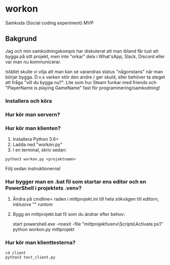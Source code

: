 # workon

Samkoda (Social coding experiment) MVP


## Bakgrund

Jag och min samkodningskompis har diskuterat att man ibland får lust att bygga på sitt projekt, men inte "orkar" dela i What'sApp, Slack, Discord eller var man nu kommunicerar.

Istället skulle vi vilja att man kan se varandras status "någonstans" när man börjar bygga. D.v.s varken stör den andre / ger skuld, eller behöver ta steget att fråga "vill du bygga nu?". Lite som hur Steam funkar med friends och "PlayerName is playing GameName" fast för programmering/samkodning!


### Installera och köra
### Hur kör man servern?


### Hur kör man klienten?

   1. Installera Python 3.6+
   2. Ladda ned "workon.py"
   3. I en terminal, skriv sedan:

    python3 workon.py <projektnamn>

Följ sedan instruktionerna!


### Hur bygger man en .bat fil som startar ens editor och en PowerShell i projektets .venv?

1. Ändra på cmdline= raden i mittprojekt.ini till hela sökvägen till editorn, inklusive "" runtom 
2. Bygg en mittprojekt.bat fil som du ändrar efter behov:

    start powershell.exe -noexit -file "mittprojekt\venv\Scripts\Activate.ps1"
    python workon.py mittprojekt


### Hur kör man klienttesterna?


    cd client
    python3 test_client.py

